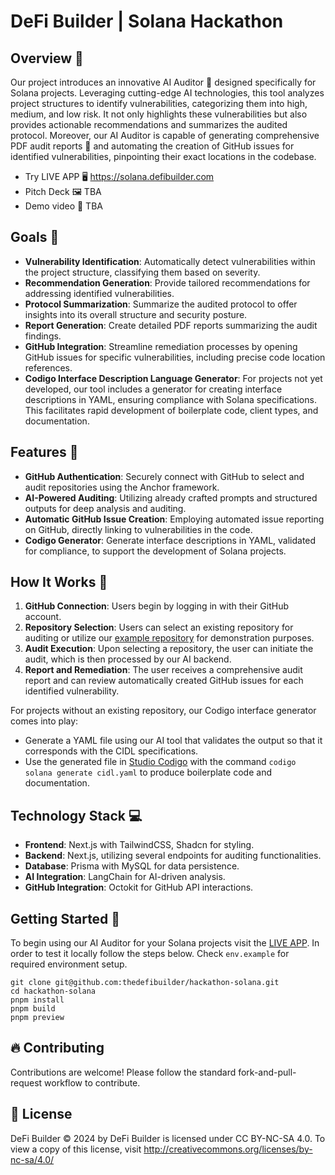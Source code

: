 # DeFi Builder | Solana Hackathon 

## Overview 📖

Our project introduces an innovative AI Auditor 🤖 designed specifically for Solana projects. Leveraging cutting-edge AI technologies, this tool analyzes project structures to identify vulnerabilities, categorizing them into high, medium, and low risk. It not only highlights these vulnerabilities but also provides actionable recommendations and summarizes the audited protocol. Moreover, our AI Auditor is capable of generating comprehensive PDF audit reports 📄 and automating the creation of GitHub issues for identified vulnerabilities, pinpointing their exact locations in the codebase.

- Try LIVE APP 🖥 https://solana.defibuilder.com
- Pitch Deck 🖼 TBA
- Demo video 📸 TBA

## Goals 🎯

- **Vulnerability Identification**: Automatically detect vulnerabilities within the project structure, classifying them based on severity.
- **Recommendation Generation**: Provide tailored recommendations for addressing identified vulnerabilities.
- **Protocol Summarization**: Summarize the audited protocol to offer insights into its overall structure and security posture.
- **Report Generation**: Create detailed PDF reports summarizing the audit findings.
- **GitHub Integration**: Streamline remediation processes by opening GitHub issues for specific vulnerabilities, including precise code location references.
- **Codigo Interface Description Language Generator**: For projects not yet developed, our tool includes a generator for creating interface descriptions in YAML, ensuring compliance with Solana specifications. This facilitates rapid development of boilerplate code, client types, and documentation.

## Features 🌟

- **GitHub Authentication**: Securely connect with GitHub to select and audit repositories using the Anchor framework.
- **AI-Powered Auditing**: Utilizing already crafted prompts and structured outputs for deep analysis and auditing.
- **Automatic GitHub Issue Creation**: Employing automated issue reporting on GitHub, directly linking to vulnerabilities in the code.
- **Codigo Generator**: Generate interface descriptions in YAML, validated for compliance, to support the development of Solana projects.

## How It Works 🔧

1. **GitHub Connection**: Users begin by logging in with their GitHub account.
2. **Repository Selection**: Users can select an existing repository for auditing or utilize our [example repository](https://github.com/urataps/solana-audit-examples/) for demonstration purposes.
3. **Audit Execution**: Upon selecting a repository, the user can initiate the audit, which is then processed by our AI backend.
4. **Report and Remediation**: The user receives a comprehensive audit report and can review automatically created GitHub issues for each identified vulnerability.

For projects without an existing repository, our Codigo interface generator comes into play:

- Generate a YAML file using our AI tool that validates the output so that it corresponds with the CIDL specifications.
- Use the generated file in [Studio Codigo](https://studio.codigo.ai) with the command `codigo solana generate cidl.yaml` to produce boilerplate code and documentation.

## Technology Stack 💻

- **Frontend**: Next.js with TailwindCSS, Shadcn for styling.
- **Backend**: Next.js, utilizing several endpoints for auditing functionalities.
- **Database**: Prisma with MySQL for data persistence.
- **AI Integration**: LangChain for AI-driven analysis.
- **GitHub Integration**: Octokit for GitHub API interactions.

## Getting Started 🚀

To begin using our AI Auditor for your Solana projects visit the [LIVE APP](https://solana.defibuilder.com). In order to test it locally follow the steps below. Check `env.example` for required environment setup.

```
git clone git@github.com:thedefibuilder/hackathon-solana.git
cd hackathon-solana
pnpm install
pnpm build
pnpm preview
```

## 🔥 Contributing

Contributions are welcome! Please follow the standard fork-and-pull-request workflow to contribute.

## 🧾 License

DeFi Builder © 2024 by DeFi Builder is licensed under CC BY-NC-SA 4.0. To view a copy of this license, visit http://creativecommons.org/licenses/by-nc-sa/4.0/
